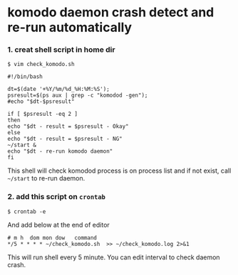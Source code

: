 # komodo daemon crash detect and re-run automatically

### 1. creat shell script in home dir
```
$ vim check_komodo.sh
```
```
#!/bin/bash

dt=$(date '+%Y/%m/%d_%H:%M:%S');
psresult=$(ps aux | grep -c "komodod -gen");
#echo "$dt-$psresult"

if [ $psresult -eq 2 ]
then
echo "$dt - result = $psresult - Okay"
else
echo "$dt - result = $psresult - NG"
~/start &
echo "$dt - re-run komodo daemon"
fi
```
This shell will check komodod process is on process list and if not exist, call `~/start` to re-run daemon.


### 2. add this script on `crontab`
```
$ crontab -e
```
And add below at the end of editor
```
# m h  dom mon dow   command
*/5 * * * * ~/check_komodo.sh  >> ~/check_komodo.log 2>&1
```
This will run shell every 5 minute. You can edit interval to check daemon crash.



